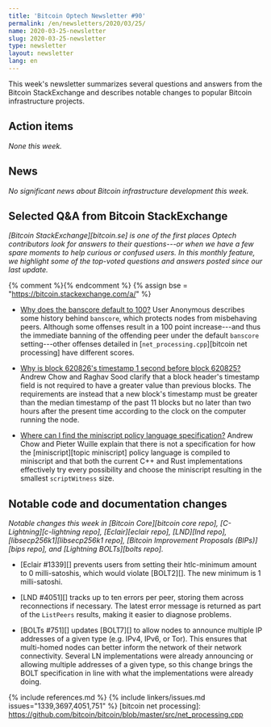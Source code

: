 ```yaml
---
title: 'Bitcoin Optech Newsletter #90'
permalink: /en/newsletters/2020/03/25/
name: 2020-03-25-newsletter
slug: 2020-03-25-newsletter
type: newsletter
layout: newsletter
lang: en
---
```

This week's newsletter summarizes several questions and answers from the
Bitcoin StackExchange and describes notable changes to popular Bitcoin
infrastructure projects.

## Action items

*None this week.*

## News

*No significant news about Bitcoin infrastructure development this week.*

## Selected Q&A from Bitcoin StackExchange

*[Bitcoin StackExchange][bitcoin.se] is one of the first places Optech
contributors look for answers to their questions---or when we have a
few spare moments to help curious or confused users.  In
this monthly feature, we highlight some of the top-voted questions and
answers posted since our last update.*

{% comment %}<!-- https://bitcoin.stackexchange.com/search?tab=votes&q=created%3a1m..%20is%3aanswer -->{%
endcomment %}
{% assign bse = "https://bitcoin.stackexchange.com/a/" %}

- [Why does the banscore default to 100?]({{bse}}93795) User Anonymous
describes some history behind `banscore`, which protects nodes
from misbehaving peers. Although some offenses result in a 100
point increase---and thus the immediate banning of the offending peer under the default
`banscore` setting---other offenses detailed in
[`net_processing.cpp`][bitcoin net processing] have different scores.

- [Why is block 620826's timestamp 1 second before block 620825?]({{bse}}93696)
Andrew Chow and Raghav Sood clarify that a block header's timestamp field is not
required to have a greater value than previous blocks. The requirements are
instead that a new block's timestamp must be greater than the median
timestamp of the past 11 blocks but no later than two hours after the
present time according to the clock on the computer running the node.

- [Where can I find the miniscript policy language specification?]({{bse}}93764)
Andrew Chow and Pieter Wuille explain that there is not a specification for how
the [miniscript][topic miniscript] policy language is compiled to miniscript and
that both the current C++ and Rust implementations effectively try every
possibility and choose the miniscript resulting in the smallest `scriptWitness` size.

## Notable code and documentation changes

*Notable changes this week in [Bitcoin Core][bitcoin core repo],
[C-Lightning][c-lightning repo], [Eclair][eclair repo], [LND][lnd repo],
[libsecp256k1][libsecp256k1 repo], [Bitcoin Improvement Proposals
(BIPs)][bips repo], and [Lightning BOLTs][bolts repo].*

- [Eclair #1339][] prevents users from setting their htlc-minimum
  amount to 0 milli-satoshis, which would violate [BOLT2][].<!-- "A
  receiving node [...] receiving an `amount_msat` equal to 0 [...]
  SHOULD fail the channel." --> The new minimum is 1 milli-satoshi.

- [LND #4051][] tracks up to ten errors per peer, storing them across
  reconnections if necessary.  The latest error message is returned as
  part of the `ListPeers` results, making it easier to diagnose
  problems.

- [BOLTs #751][] updates [BOLT7][] to allow nodes to announce multiple
  IP addresses of a given type (e.g. IPv4, IPv6, or Tor). This ensures
  that multi-homed nodes can better inform the network of their network
  connectivity.  Several LN implementations were already announcing or
  allowing multiple addresses of a given type, so this change brings the
  BOLT specification in line with what the implementations were already
  doing.

{% include references.md %}
{% include linkers/issues.md issues="1339,3697,4051,751" %}
[bitcoin net processing]: https://github.com/bitcoin/bitcoin/blob/master/src/net_processing.cpp
